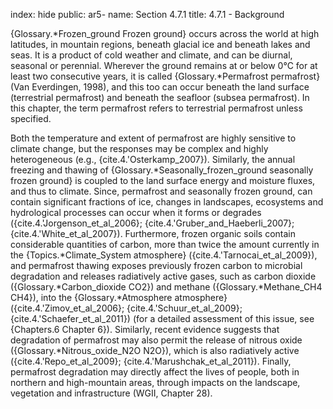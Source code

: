 index: hide
public: ar5-
name: Section 4.7.1
title: 4.7.1 - Background

{Glossary.*Frozen_ground Frozen ground} occurs across the world at high latitudes, in mountain regions, beneath glacial ice and beneath lakes and seas. It is a product of cold weather and climate, and can be diurnal, seasonal or perennial. Wherever the ground remains at or below 0°C for at least two consecutive years, it is called {Glossary.*Permafrost permafrost} (Van Everdingen, 1998), and this too can occur beneath the land surface (terrestrial permafrost) and beneath the seafloor (subsea permafrost). In this chapter, the term permafrost refers to terrestrial permafrost unless specified.

Both the temperature and extent of permafrost are highly sensitive to climate change, but the responses may be complex and highly heterogeneous (e.g., {cite.4.'Osterkamp_2007}). Similarly, the annual freezing and thawing of {Glossary.*Seasonally_frozen_ground seasonally frozen ground} is coupled to the land surface energy and moisture fluxes, and thus to climate. Since, permafrost and seasonally frozen ground, can contain significant fractions of ice, changes in landscapes, ecosystems and hydrological processes can occur when it forms or degrades ({cite.4.'Jorgenson_et_al_2006}; {cite.4.'Gruber_and_Haeberli_2007}; {cite.4.'White_et_al_2007}). Furthermore, frozen organic soils contain considerable quantities of carbon, more than twice the amount currently in the {Topics.*Climate_System atmosphere} ({cite.4.'Tarnocai_et_al_2009}), and permafrost thawing exposes previously frozen carbon to microbial degradation and releases radiatively active gases, such as carbon dioxide ({Glossary.*Carbon_dioxide CO2}) and methane ({Glossary.*Methane_CH4 CH4}), into the {Glossary.*Atmosphere atmosphere} ({cite.4.'Zimov_et_al_2006}; {cite.4.'Schuur_et_al_2009}; {cite.4.'Schaefer_et_al_2011}) (for a detailed assessment of this issue, see {Chapters.6 Chapter 6}). Similarly, recent evidence suggests that degradation of permafrost may also permit the release of nitrous oxide ({Glossary.*Nitrous_oxide_N2O N2O}), which is also radiatively active ({cite.4.'Repo_et_al_2009}; {cite.4.'Marushchak_et_al_2011}). Finally, permafrost degradation may directly affect the lives of people, both in northern and high-mountain areas, through impacts on the landscape, vegetation and infrastructure (WGII, Chapter 28).
